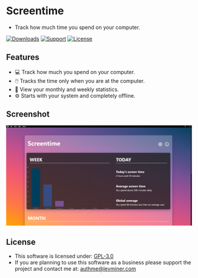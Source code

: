 # Screentime

-   Track how much time you spend on your computer.

[![Downloads](https://img.shields.io/github/downloads/levminer/authme/total?label=Downloads)](https://github.com/Levminer/screentime/releases)
[![Support](https://img.shields.io/badge/Support-PayPal-blue)](https://paypal.me/levminer)
[![License](https://img.shields.io/github/license/levminer/screentime?label=License)](https://github.com/Levminer/screentime/blob/main/LICENSE.md)

## Features

-   💻 Track how much you spend on your computer.
-   🖱️ Tracks the time only when you are at the computer.
-   📝 View your monthly and weekly statistics.
-   ⚙️ Starts with your system and completely offline.

## Screenshot

<img src="https://raw.githubusercontent.com/Levminer/screentime/dev/screenshots/application.png?raw=true">

## License

-   This software is licensed under: [GPL-3.0](https://github.com/Levminer/authme/blob/main/LICENSE.md)
-   If you are planning to use this software as a business please support the project and contact me at: <authme@levminer.com>
